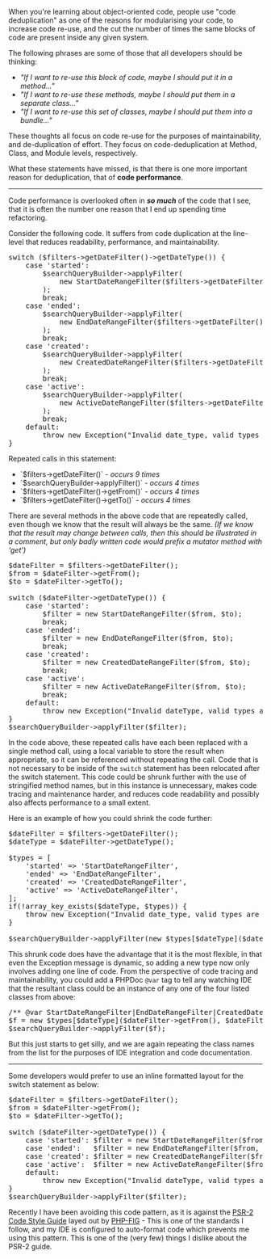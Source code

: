 When you're learning about object-oriented code, people use "code deduplication" as one of the reasons for modularising your code, to increase code re-use, and the cut the number of times the same blocks of code are present inside any given system.

The following phrases are some of those that all developers should be thinking:
<ul>
<li><i>"If I want to re-use this block of code, maybe I should put it in a method..."</i></li>
<li><i>"If I want to re-use these methods, maybe I should put them in a separate class..."</i></li>
<li><i>"If I want to re-use this set of classes, maybe I should put them into a bundle..."</i></li>
</ul>

These thoughts all focus on code re-use for the purposes of maintainability, and de-duplication of effort. They focus on code-deduplication at Method, Class, and Module levels, respectively.

What these statements have missed, is that there is one more important reason for deduplication, that of <b>code performance</b>.

<hr>

Code performance is overlooked often in <b><i>so much</i></b> of the code that I see, that it is often the number one reason that I end up spending time refactoring.

Consider the following code. It suffers from code duplication at the line-level that reduces readability, performance, and maintainability.
<pre>
switch ($filters->getDateFilter()->getDateType()) {
    case 'started':
        $searchQueryBuilder->applyFilter(
            new StartDateRangeFilter($filters->getDateFilter()->getFrom(), $filters->getDateFilter()->getTo())
        );
        break;
    case 'ended':
        $searchQueryBuilder->applyFilter(
            new EndDateRangeFilter($filters->getDateFilter()->getFrom(), $filters->getDateFilter()->getTo())
        );
        break;
    case 'created':
        $searchQueryBuilder->applyFilter(
            new CreatedDateRangeFilter($filters->getDateFilter()->getFrom(), $filters->getDateFilter()->getTo())
        );
        break;
    case 'active':
        $searchQueryBuilder->applyFilter(
            new ActiveDateRangeFilter($filters->getDateFilter()->getFrom(), $filters->getDateFilter()->getTo())
        );
        break;
    default:
        throw new Exception("Invalid date_type, valid types are 'started', 'ended', 'created' and 'active'");
}
</pre>
Repeated calls in this statement:
<ul>
<li>`$filters->getDateFilter()` <i>- occurs 9 times</i></li>
<li>`$searchQueryBuilder->applyFilter()` <i>- occurs 4 times</i></li>
<li>`$filters->getDateFilter()->getFrom()` <i>- occurs 4 times</i></li>
<li>`$filters->getDateFilter()->getTo()` <i>- occurs 4 times</i></li>
</ul>
There are several methods in the above code that are repeatedly called, even though we know that the result will always be the same.
<i>(If we know that the result may change between calls, then this should be illustrated in a comment, but only badly written code would prefix a mutator method with 'get')</i>

<pre>
$dateFilter = $filters->getDateFilter();
$from = $dateFilter->getFrom();
$to = $dateFilter->getTo();

switch ($dateFilter->getDateType()) {
    case 'started':
        $filter = new StartDateRangeFilter($from, $to);
        break;
    case 'ended':
        $filter = new EndDateRangeFilter($from, $to);
        break;
    case 'created':
        $filter = new CreatedDateRangeFilter($from, $to);
        break;
    case 'active':
        $filter = new ActiveDateRangeFilter($from, $to);
        break;
    default:
        throw new Exception("Invalid dateType, valid types are 'started', 'ended', 'created' and 'active'");
}
$searchQueryBuilder->applyFilter($filter);
</pre>
In the code above, these repeated calls have each been replaced with a single method call, using a local variable to store the result when appropriate, so it can be referenced without repeating the call. Code that is not necessary to be inside of the `switch` statement has been relocated after the switch statement.
This code could be shrunk further with the use of stringified method names, but in this instance is unnecessary, makes code tracing and maintenance harder, and reduces code readability and possibly also affects performance to a small extent.


Here is an example of how you could shrink the code further:

<pre>
$dateFilter = $filters->getDateFilter();
$dateType = $dateFilter->getDateType();

$types = [
    'started' => 'StartDateRangeFilter',
    'ended' => 'EndDateRangeFilter',
    'created' => 'CreatedDateRangeFilter',
    'active' => 'ActiveDateRangeFilter',
];
if(!array_key_exists($dateType, $types)) {
    throw new Exception("Invalid date_type, valid types are '" . implode("', '", array_keys($types))."'");
}

$searchQueryBuilder->applyFilter(new $types[$dateType]($dateFilter->getFrom(), $dateFilter->getTo()));
</pre>

This shrunk code does have the advantage that it is the most flexible, in that even the Exception message is dynamic, so adding a new type now only involves adding one line of code.
From the perspective of code tracing and maintainability, you could add a PHPDoc `@var` tag to tell any watching IDE that the resultant class could be an instance of any one of the four listed classes from above:
<pre>
/** @var StartDateRangeFilter|EndDateRangeFilter|CreatedDateRangeFilter|ActiveDateRangeFilter $f **/
$f = new $types[$dateType]($dateFilter->getFrom(), $dateFilter->getTo());
$searchQueryBuilder->applyFilter($f);
</pre>
But this just starts to get silly, and we are again repeating the class names from the list for the purposes of IDE integration and code documentation.

<hr>

Some developers would prefer to use an inline formatted layout for the switch statement as below:
<pre>
$dateFilter = $filters->getDateFilter();
$from = $dateFilter->getFrom();
$to = $dateFilter->getTo();

switch ($dateFilter->getDateType()) {
    case 'started': $filter = new StartDateRangeFilter($from, $to);   break;
    case 'ended':   $filter = new EndDateRangeFilter($from, $to);     break;
    case 'created': $filter = new CreatedDateRangeFilter($from, $to); break;
    case 'active':  $filter = new ActiveDateRangeFilter($from, $to);  break;
    default:
        throw new Exception("Invalid dateType, valid types are 'started', 'ended', 'created' and 'active'");
}
$searchQueryBuilder->applyFilter($filter);
</pre>
Recently I have been avoiding this code pattern, as it is against the <a href="http://www.php-fig.org/psr/psr-2/">PSR-2 Code Style Guide</a> layed out by <a href="http://www.php-fig.org/">PHP-FIG</a> - This is one of the standards I follow, and my IDE is configured to auto-format code which prevents me using this pattern. This is one of the (very few) things I dislike about the PSR-2 guide.
